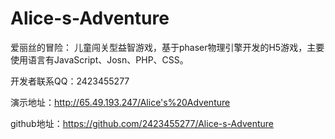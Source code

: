 # Alice-s-Adventure
爱丽丝的冒险：
  儿童闯关型益智游戏，基于phaser物理引擎开发的H5游戏，主要使用语言有JavaScript、Josn、PHP、CSS。

开发者联系QQ：2423455277

演示地址：http://65.49.193.247/Alice's%20Adventure

github地址：https://github.com/2423455277/Alice-s-Adventure
